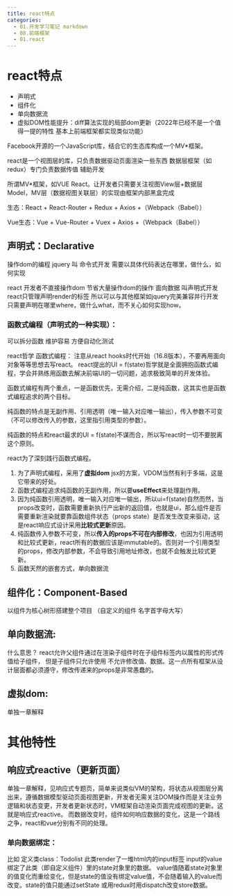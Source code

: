 ```yaml
---
title: react特点
categories:
  - 01.开发学习笔记 markdown
  - 08.前端框架
  - 01.react
---
```


# react特点
* 声明式 
* 组件化 
* 单向数据流 
* 虚拟DOM性能提升：diff算法实现的局部dom更新（2022年已经不是一个值得一提的特性 基本上前端框架都实现类似功能）

Facebook开源的一个JavaScript库，结合它的生态库构成一个MV*框架。

react是一个视图层的库，只负责数据驱动页面渲染一些东西 数据层框架（如redux）专门负责数据传值 辅助开发

所谓MV*框架，如VUE React。让开发者只需要关注视图View层+数据层Model，MV层（数据视图关联层）的实现由框架内部黑盒完成

生态：React + React-Router + Redux + Axios +（Webpack（Babel））

Vue生态：Vue + Vue-Router + Vuex + Axios +（Webpack（Babel））

## 声明式：Declarative
操作dom的编程 jquery 叫 命令式开发
需要以具体代码表达在哪里，做什么，如何实现

react 
开发者不直接操作dom 节省大量操作dom的操作
面向数据 
叫声明式开发 
react只管理声明render的标签 所以可以与其他框架如jquery完美兼容并行开发
只需要声明在哪里where，做什么what，而不关心如何实现how。

### 函数式编程（声明式的一种实现）： 
可以拆分函数 维护容易  方便自动化测试

react哲学 函数式编程：
注意从react hooks时代开始（16.8版本），不要再用面向对象等等思想去写react。
react提出的UI = f(state)哲学就是全面拥抱函数式编程，学会并熟练用函数去解决前端UI的一切问题，追求极致简单的开发体验。

函数式编程有两个重点，一是函数优先，无需介绍，二是纯函数，这其实也是函数式编程追求的两个目标。

纯函数的特点是无副作用、引用透明（唯一输入对应唯一输出），传入参数不可变（不可以修改传入的参数，这里指引用类型的参数）。

纯函数的特点和react最求的UI = f(state)不谋而合，所以写react时一切不要脱离这个原则。

react为了深刻践行函数式编程。
1. 为了声明式编程，采用了**虚拟dom** jsx的方案，VDOM当然有利于多端，这是它带来的好处。
2. 函数式编程追求纯函数的无副作用，所以要**useEffect**来处理副作用。
3. 因为纯函数引用透明，唯一输入对应唯一输出，所以ui=f(state)自然而然，当props改变时，函数需要重新执行产出新的返回值，也就是ui，那么组件是否需要重新渲染就要靠函数组件状态（props state）是否发生改变来驱动，这是react响应式设计采用**比较式更新**原因。
4. 纯函数传入参数不可变，所以**传入的props不可在内部修改**，也因为引用透明和比较式更新，react所有的数据应该是immutable的。否则对一个引用类型的props，修改内部参数，不会导致引用地址修改，也就不会触发比较式更新。
5. 函数天然的嵌套方式，单向数据流

## 组件化：Component-Based
以组件为核心树形搭建整个项目 （自定义的组件 名字首字母大写）



## 单向数据流: 
什么意思？ react允许父组件通过在渲染子组件时在子组件标签内以属性的形式传值给子组件， 但是子组件只允许使用 不允许修改值、数据。这一点所有框架从设计层面都必须遵守，修改传递来的props是非常愚蠢的。

## 虚拟dom: 
单独一章解释

# 其他特性

## 响应式reactive（更新页面）
单独一章解释，见响应式专题页，简单来说类似VM的架构，将状态从视图层分离出来，遵循数据模型驱动页面视图更新，开发者无需关注DOM操作而是关注业务逻辑和状态变更，开发者更新状态时，VM框架自动渲染页面完成视图的更新。这就是响应式reactive。
而数据改变时，组件如何响应数据的变化，这是一个路线之争，react和vue分别有不同的处理。

### 单向数据绑定：
比如 定义类class：Todolist 
此类render了一堆html内的input标签 input的value绑定了此类（即自定义组件）里的state对象里的数据。 
value值随着state对象里的值变化而重绘变化，但是state的值没有绑定value值，不会随着输入的value而改变。state的值只能通过setState 或用redux时用dispatch改变store数据。


